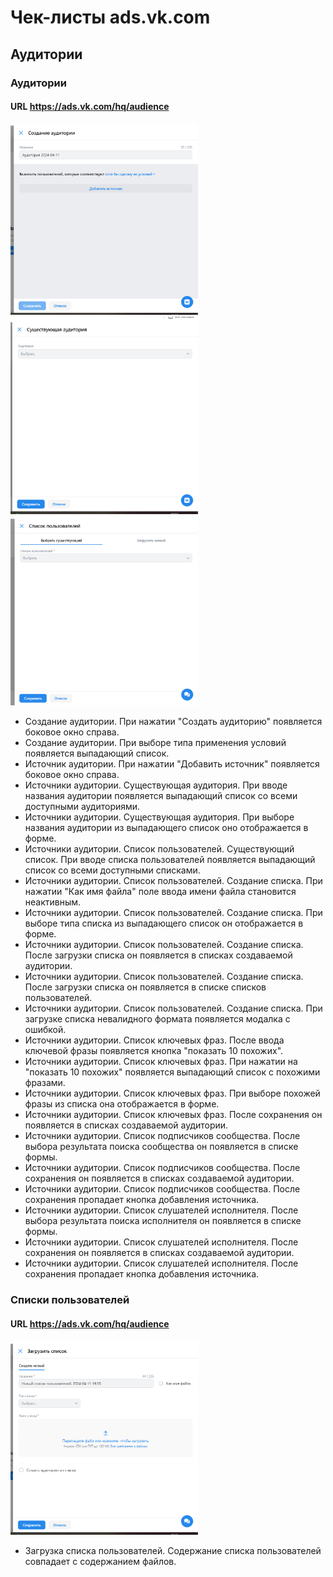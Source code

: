 # Чек-листы ads.vk.com

## Аудитории

### Аудитории

#### URL https://ads.vk.com/hq/audience

<img src="screenshots/aud.PNG" width=300>
<img src="screenshots/aud_copy.PNG" width=300>
<img src="screenshots/aud_user_list.PNG" width=300>

- Создание аудитории. При нажатии "Создать аудиторию" появляется боковое окно справа.
- Создание аудитории. При выборе типа применения условий появляется выпадающий список.
- Источник аудитории. При нажатии "Добавить источник" появляется боковое окно справа.
- Источники аудитории. Существующая аудитория. При вводе названия аудитории появляется выпадающий список со всеми доступными аудиториями.
- Источники аудитории. Существующая аудитория. При выборе названия аудитории из выпадающего список оно отображается в форме.
- Источники аудитории. Список пользователей. Существующий список. При вводе списка пользователей появляется выпадающий список со всеми доступными списками.
- Источники аудитории. Список пользователей. Создание списка. При нажатии "Как имя файла" поле ввода имени файла становится неактивным.
- Источники аудитории. Список пользователей. Создание списка. При выборе типа списка из выпадающего список он отображается в форме.
- Источники аудитории. Список пользователей. Создание списка. После загрузки списка он появляется в списках создаваемой аудитории.
- Источники аудитории. Список пользователей. Создание списка. После загрузки списка он появляется в списке списков пользователей.
- Источники аудитории. Список пользователей. Создание списка. При загрузке списка невалидного формата появляется модалка с ошибкой.
- Источники аудитории. Список ключевых фраз. После ввода ключевой фразы появляется кнопка "показать 10 похожих".
- Источники аудитории. Список ключевых фраз. При нажатии на "показать 10 похожих" появляется выпадающий список с похожими фразами.
- Источники аудитории. Список ключевых фраз. При выборе похожей фразы из списка она отображается в форме.
- Источники аудитории. Список ключевых фраз. После сохранения он появляется в списках создаваемой аудитории.
- Источники аудитории. Список подписчиков сообщества. После выбора результата поиска сообщества он появляется в списке формы.
- Источники аудитории. Список подписчиков сообщества. После сохранения он появляется в списках создаваемой аудитории.
- Источники аудитории. Список подписчиков сообщества. После сохранения пропадает кнопка добавления источника.
- Источники аудитории. Список слушателей исполнителя. После выбора результата поиска исполнителя он появляется в списке формы.
- Источники аудитории. Список слушателей исполнителя. После сохранения он появляется в списках создаваемой аудитории.
- Источники аудитории. Список слушателей исполнителя. После сохранения пропадает кнопка добавления источника.

### Списки пользователей

#### URL https://ads.vk.com/hq/audience

<img src="screenshots/user_list.PNG" width=300>

- Загрузка списка пользователей. Содержание списка пользователей совпадает с содержанием файлов.
